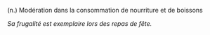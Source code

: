 (n.) Modération dans la consommation de nourriture et de boissons

*Sa frugalité est exemplaire lors des repas de fête.*